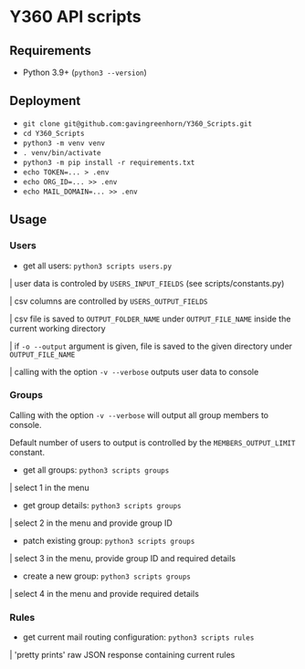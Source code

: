 # Y360 API scripts
## Requirements
 - Python 3.9+ (`python3 --version`)
## Deployment
 - `git clone git@github.com:gavingreenhorn/Y360_Scripts.git`
 - `cd Y360_Scripts`
 - `python3 -m venv venv`
 - `. venv/bin/activate`
 - `python3 -m pip install -r requirements.txt`
 - `echo TOKEN=... > .env`
 - `echo ORG_ID=... >> .env`
 - `echo MAIL_DOMAIN=... >> .env`

## Usage
### Users
- get all users: `python3 scripts users.py`

| user data is controled by `USERS_INPUT_FIELDS` (see scripts/constants.py)

| csv columns are controlled by `USERS_OUTPUT_FIELDS`

| csv file is saved to `OUTPUT_FOLDER_NAME` under `OUTPUT_FILE_NAME` inside the current working directory

| if `-o --output` argument is given, file is saved to the given directory under `OUTPUT_FILE_NAME`

| calling with the option `-v --verbose` outputs user data to console 
### Groups
Calling with the option `-v --verbose` will output all group members to console.

Default number of users to output is controlled by the `MEMBERS_OUTPUT_LIMIT` constant.

- get all groups: `python3 scripts groups`

| select 1 in the menu
- get group details: `python3 scripts groups`

| select 2 in the menu and provide group ID
- patch existing group: `python3 scripts groups`

| select 3 in the menu, provide group ID and required details
- create a new group: `python3 scripts groups`

| select 4 in the menu and provide required details
### Rules
- get current mail routing configuration: `python3 scripts rules`

| 'pretty prints' raw JSON response containing current rules